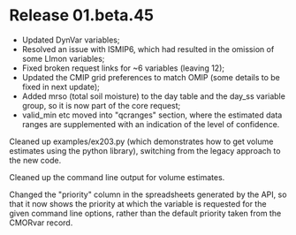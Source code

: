 <h1 class="title">Release 01.beta.45</h1>

<div id="cog_post_body">
    <div id="cog_post_body">
        <ul>
	<li>
		Updated DynVar variables;</li>
	<li>
		Resolved an issue with ISMIP6, which had resulted in the omission of some LImon variables;</li>
	<li>
		Fixed broken request links for ~6 variables (leaving 12);</li>
	<li>
		Updated the CMIP grid preferences to match OMIP (some details to be fixed in next update);</li>
	<li>
		Added mrso (total soil moisture) to the day table and the day_ss variable group, so it is now part of the core request;</li>
	<li>
		valid_min etc moved into &quot;qcranges&quot; section, where the estimated data ranges are supplemented with an indication of the level of confidence.</li>
</ul>
<p>
	Cleaned up examples/ex203.py (which demonstrates how to get volume estimates using the python library), switching from the legacy approach to the new code.</p>
<p>
	Cleaned up the command line output for volume estimates.</p>
<p>
	Changed the &quot;priority&quot; column in the spreadsheets generated by the API, so that it now shows the priority at which the variable is requested for the given command line options, rather than the default priority taken from the CMORvar record.</p>
</div> <!--// end div id=cog_post_body //-->
